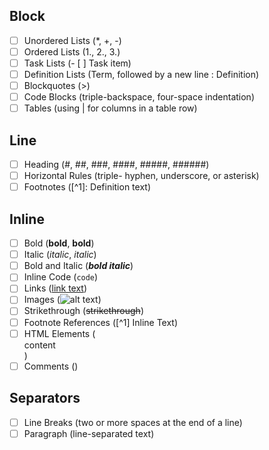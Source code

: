 ## Block
- [ ] Unordered Lists (\*, +, -)
- [ ] Ordered Lists (1., 2., 3.)
- [ ] Task Lists (- [ ] Task item)
- [ ] Definition Lists (Term, followed by a new line : Definition)
- [ ] Blockquotes (>)
- [ ] Code Blocks (triple-backspace, four-space indentation)
- [ ] Tables (using | for columns in a table row)

## Line
- [ ] Heading (#, ##, ###, ####, #####, ######)
- [ ] Horizontal Rules (triple- hyphen, underscore, or asterisk)
- [ ] Footnotes ([^1]: Definition text)

## Inline
- [ ] Bold (**bold**, __bold__)
- [ ] Italic (*italic*, _italic_)
- [ ] Bold and Italic (***bold italic***)
- [ ] Inline Code (`code`)
- [ ] Links ([link text](URL "optional title"))
- [ ] Images (![alt text](URL "optional title"))
- [ ] Strikethrough (~~strikethrough~~)
- [ ] Footnote References ([^1] Inline Text)
- [ ] HTML Elements (<div>content</div>)
- [ ] Comments (<!-- comment -->)

## Separators
- [ ] Line Breaks (two or more spaces at the end of a line)
- [ ] Paragraph (line-separated text)
